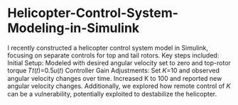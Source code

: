 # Helicopter-Control-System-Modeling-in-Simulink
I recently constructed a helicopter control system model in Simulink, focusing on separate controls for top and tail rotors.
Key steps included:
Initial Setup: Modeled with desired angular velocity set to zero and top-rotor torque 
𝑇𝑡(𝑡)=0.5𝑢(𝑡)
Controller Gain Adjustments:
Set 𝐾=10 and observed angular velocity changes over time.
Increased K to 100 and reported new angular velocity changes.
Additionally, we explored how remote control of 𝐾 can be a vulnerability, potentially exploited to destabilize the helicopter.
